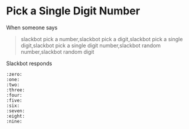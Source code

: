 # Pick a Single Digit Number

When someone says

>slackbot pick a number,slackbot pick a digit,slackbot pick a single digit,slackbot pick a single digit number,slackbot random number,slackbot random digit

Slackbot responds
```
:zero:
:one:
:two:
:three:
:four:
:five:
:six:
:seven:
:eight:
:nine:
```
